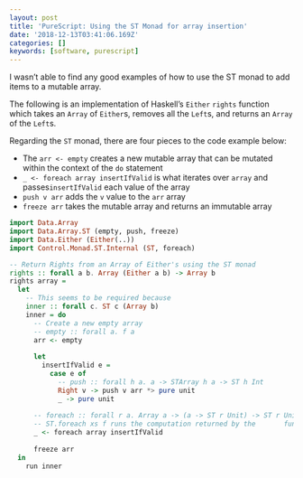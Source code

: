 ```yaml
---
layout: post
title: 'PureScript: Using the ST Monad for array insertion'
date: '2018-12-13T03:41:06.169Z'
categories: []
keywords: [software, purescript]
---
```


I wasn’t able to find any good examples of how to use the ST monad to add items to a mutable array.

The following is an implementation of Haskell’s `Either` `rights` function which takes an `Array` of `Either`s, removes all the `Left`s, and returns an `Array` of the `Left`s.

Regarding the `ST` monad, there are four pieces to the code example below:

*   The `arr <- empty` creates a new mutable array that can be mutated within the context of the `do` statement
*   `_ <- foreach array insertIfValid` is what iterates over `array` and passes`insertIfValid` each value of the array
*   `push v arr` adds the `v` value to the `arr` array
*   `freeze arr` takes the mutable array and returns an immutable array

```purescript
import Data.Array 
import Data.Array.ST (empty, push, freeze)
import Data.Either (Either(..))
import Control.Monad.ST.Internal (ST, foreach)

-- Return Rights from an Array of Either's using the ST monad
rights :: forall a b. Array (Either a b) -> Array b
rights array =
  let
    -- This seems to be required because 
    inner :: forall c. ST c (Array b)
    inner = do
      -- Create a new empty array
      -- empty :: forall a. f a
      arr <- empty
      
      let
        insertIfValid e =
          case e of
            -- push :: forall h a. a -> STArray h a -> ST h Int
            Right v -> push v arr *> pure unit
            _ -> pure unit
            
      -- foreach :: forall r a. Array a -> (a -> ST r Unit) -> ST r Unit
      -- ST.foreach xs f runs the computation returned by the       function f for each of the inputs xs.
      _ <- foreach array insertIfValid
      
      freeze arr
  in
    run inner
```
